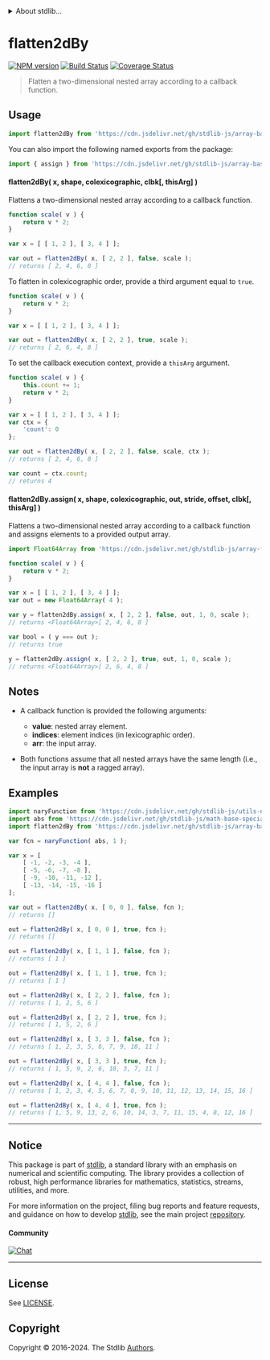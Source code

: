 <!--

@license Apache-2.0

Copyright (c) 2023 The Stdlib Authors.

Licensed under the Apache License, Version 2.0 (the "License");
you may not use this file except in compliance with the License.
You may obtain a copy of the License at

   http://www.apache.org/licenses/LICENSE-2.0

Unless required by applicable law or agreed to in writing, software
distributed under the License is distributed on an "AS IS" BASIS,
WITHOUT WARRANTIES OR CONDITIONS OF ANY KIND, either express or implied.
See the License for the specific language governing permissions and
limitations under the License.

-->

<!-- lint disable maximum-heading-length -->


<details>
  <summary>
    About stdlib...
  </summary>
  <p>We believe in a future in which the web is a preferred environment for numerical computation. To help realize this future, we've built stdlib. stdlib is a standard library, with an emphasis on numerical and scientific computation, written in JavaScript (and C) for execution in browsers and in Node.js.</p>
  <p>The library is fully decomposable, being architected in such a way that you can swap out and mix and match APIs and functionality to cater to your exact preferences and use cases.</p>
  <p>When you use stdlib, you can be absolutely certain that you are using the most thorough, rigorous, well-written, studied, documented, tested, measured, and high-quality code out there.</p>
  <p>To join us in bringing numerical computing to the web, get started by checking us out on <a href="https://github.com/stdlib-js/stdlib">GitHub</a>, and please consider <a href="https://opencollective.com/stdlib">financially supporting stdlib</a>. We greatly appreciate your continued support!</p>
</details>

# flatten2dBy

[![NPM version][npm-image]][npm-url] [![Build Status][test-image]][test-url] [![Coverage Status][coverage-image]][coverage-url] <!-- [![dependencies][dependencies-image]][dependencies-url] -->

> Flatten a two-dimensional nested array according to a callback function.



<section class="usage">

## Usage

```javascript
import flatten2dBy from 'https://cdn.jsdelivr.net/gh/stdlib-js/array-base-flatten2d-by@deno/mod.js';
```

You can also import the following named exports from the package:

```javascript
import { assign } from 'https://cdn.jsdelivr.net/gh/stdlib-js/array-base-flatten2d-by@deno/mod.js';
```

#### flatten2dBy( x, shape, colexicographic, clbk\[, thisArg] )

Flattens a two-dimensional nested array according to a callback function.

```javascript
function scale( v ) {
    return v * 2;
}

var x = [ [ 1, 2 ], [ 3, 4 ] ];

var out = flatten2dBy( x, [ 2, 2 ], false, scale );
// returns [ 2, 4, 6, 8 ]
```

To flatten in colexicographic order, provide a third argument equal to `true`.

```javascript
function scale( v ) {
    return v * 2;
}

var x = [ [ 1, 2 ], [ 3, 4 ] ];

var out = flatten2dBy( x, [ 2, 2 ], true, scale );
// returns [ 2, 6, 4, 8 ]
```

To set the callback execution context, provide a `thisArg` argument.

<!-- eslint-disable no-invalid-this -->

```javascript
function scale( v ) {
    this.count += 1;
    return v * 2;
}

var x = [ [ 1, 2 ], [ 3, 4 ] ];
var ctx = {
    'count': 0
};

var out = flatten2dBy( x, [ 2, 2 ], false, scale, ctx );
// returns [ 2, 4, 6, 8 ]

var count = ctx.count;
// returns 4
```

#### flatten2dBy.assign( x, shape, colexicographic, out, stride, offset, clbk\[, thisArg] )

Flattens a two-dimensional nested array according to a callback function and assigns elements to a provided output array.

```javascript
import Float64Array from 'https://cdn.jsdelivr.net/gh/stdlib-js/array-float64@deno/mod.js';

function scale( v ) {
    return v * 2;
}

var x = [ [ 1, 2 ], [ 3, 4 ] ];
var out = new Float64Array( 4 );

var y = flatten2dBy.assign( x, [ 2, 2 ], false, out, 1, 0, scale );
// returns <Float64Array>[ 2, 4, 6, 8 ]

var bool = ( y === out );
// returns true

y = flatten2dBy.assign( x, [ 2, 2 ], true, out, 1, 0, scale );
// returns <Float64Array>[ 2, 6, 4, 8 ]
```

</section>

<!-- /.usage -->

<section class="notes">

## Notes

-   A callback function is provided the following arguments:

    -   **value**: nested array element.
    -   **indices**: element indices (in lexicographic order).
    -   **arr**: the input array.

-   Both functions assume that all nested arrays have the same length (i.e., the input array is **not** a ragged array).

</section>

<!-- /.notes -->

<section class="examples">

## Examples

<!-- eslint no-undef: "error" -->

```javascript
import naryFunction from 'https://cdn.jsdelivr.net/gh/stdlib-js/utils-nary-function@deno/mod.js';
import abs from 'https://cdn.jsdelivr.net/gh/stdlib-js/math-base-special-abs@deno/mod.js';
import flatten2dBy from 'https://cdn.jsdelivr.net/gh/stdlib-js/array-base-flatten2d-by@deno/mod.js';

var fcn = naryFunction( abs, 1 );

var x = [
    [ -1, -2, -3, -4 ],
    [ -5, -6, -7, -8 ],
    [ -9, -10, -11, -12 ],
    [ -13, -14, -15, -16 ]
];

var out = flatten2dBy( x, [ 0, 0 ], false, fcn );
// returns []

out = flatten2dBy( x, [ 0, 0 ], true, fcn );
// returns []

out = flatten2dBy( x, [ 1, 1 ], false, fcn );
// returns [ 1 ]

out = flatten2dBy( x, [ 1, 1 ], true, fcn );
// returns [ 1 ]

out = flatten2dBy( x, [ 2, 2 ], false, fcn );
// returns [ 1, 2, 5, 6 ]

out = flatten2dBy( x, [ 2, 2 ], true, fcn );
// returns [ 1, 5, 2, 6 ]

out = flatten2dBy( x, [ 3, 3 ], false, fcn );
// returns [ 1, 2, 3, 5, 6, 7, 9, 10, 11 ]

out = flatten2dBy( x, [ 3, 3 ], true, fcn );
// returns [ 1, 5, 9, 2, 6, 10, 3, 7, 11 ]

out = flatten2dBy( x, [ 4, 4 ], false, fcn );
// returns [ 1, 2, 3, 4, 5, 6, 7, 8, 9, 10, 11, 12, 13, 14, 15, 16 ]

out = flatten2dBy( x, [ 4, 4 ], true, fcn );
// returns [ 1, 5, 9, 13, 2, 6, 10, 14, 3, 7, 11, 15, 4, 8, 12, 16 ]
```

</section>

<!-- /.examples -->

<!-- Section for related `stdlib` packages. Do not manually edit this section, as it is automatically populated. -->

<section class="related">

</section>

<!-- /.related -->

<!-- Section for all links. Make sure to keep an empty line after the `section` element and another before the `/section` close. -->


<section class="main-repo" >

* * *

## Notice

This package is part of [stdlib][stdlib], a standard library with an emphasis on numerical and scientific computing. The library provides a collection of robust, high performance libraries for mathematics, statistics, streams, utilities, and more.

For more information on the project, filing bug reports and feature requests, and guidance on how to develop [stdlib][stdlib], see the main project [repository][stdlib].

#### Community

[![Chat][chat-image]][chat-url]

---

## License

See [LICENSE][stdlib-license].


## Copyright

Copyright &copy; 2016-2024. The Stdlib [Authors][stdlib-authors].

</section>

<!-- /.stdlib -->

<!-- Section for all links. Make sure to keep an empty line after the `section` element and another before the `/section` close. -->

<section class="links">

[npm-image]: http://img.shields.io/npm/v/@stdlib/array-base-flatten2d-by.svg
[npm-url]: https://npmjs.org/package/@stdlib/array-base-flatten2d-by

[test-image]: https://github.com/stdlib-js/array-base-flatten2d-by/actions/workflows/test.yml/badge.svg?branch=v0.2.1
[test-url]: https://github.com/stdlib-js/array-base-flatten2d-by/actions/workflows/test.yml?query=branch:v0.2.1

[coverage-image]: https://img.shields.io/codecov/c/github/stdlib-js/array-base-flatten2d-by/main.svg
[coverage-url]: https://codecov.io/github/stdlib-js/array-base-flatten2d-by?branch=main

<!--

[dependencies-image]: https://img.shields.io/david/stdlib-js/array-base-flatten2d-by.svg
[dependencies-url]: https://david-dm.org/stdlib-js/array-base-flatten2d-by/main

-->

[chat-image]: https://img.shields.io/gitter/room/stdlib-js/stdlib.svg
[chat-url]: https://app.gitter.im/#/room/#stdlib-js_stdlib:gitter.im

[stdlib]: https://github.com/stdlib-js/stdlib

[stdlib-authors]: https://github.com/stdlib-js/stdlib/graphs/contributors

[umd]: https://github.com/umdjs/umd
[es-module]: https://developer.mozilla.org/en-US/docs/Web/JavaScript/Guide/Modules

[deno-url]: https://github.com/stdlib-js/array-base-flatten2d-by/tree/deno
[deno-readme]: https://github.com/stdlib-js/array-base-flatten2d-by/blob/deno/README.md
[umd-url]: https://github.com/stdlib-js/array-base-flatten2d-by/tree/umd
[umd-readme]: https://github.com/stdlib-js/array-base-flatten2d-by/blob/umd/README.md
[esm-url]: https://github.com/stdlib-js/array-base-flatten2d-by/tree/esm
[esm-readme]: https://github.com/stdlib-js/array-base-flatten2d-by/blob/esm/README.md
[branches-url]: https://github.com/stdlib-js/array-base-flatten2d-by/blob/main/branches.md

[stdlib-license]: https://raw.githubusercontent.com/stdlib-js/array-base-flatten2d-by/main/LICENSE

</section>

<!-- /.links -->
